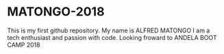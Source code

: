 # MATONGO-2018
This is my first github repository.
My name is ALFRED MATONGO
I am a tech enthusiast and passion with code.
Looking froward to ANDELA BOOT CAMP 2018
